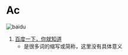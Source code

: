# Ac
![baidu](http://www.baidu.com/img/bdlogo.gif "百度logo")
1. [百度一下，你就知道](https://www.baidu.com/)
   * 是很多词的缩写或简称，这里没有具体意义
